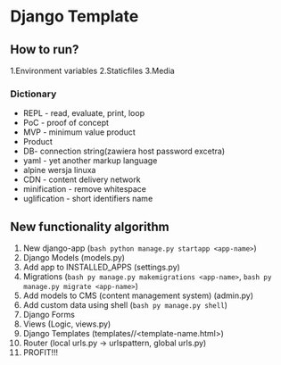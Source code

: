 # Django Template
## How to run?
1.Environment variables
2.Staticfiles
3.Media

### Dictionary 
- REPL - read, evaluate, print, loop
- PoC - proof of concept 
- MVP - minimum value product
- Product 
- DB- connection string(zawiera host password excetra)
- yaml - yet another markup language
- alpine wersja linuxa
- CDN - content delivery network
- minification - remove whitespace
- uglification - short identifiers name

## New functionality algorithm
1. New django-app (```bash python manage.py startapp <app-name>```)
2. Django Models (models.py)
3. Add app to INSTALLED_APPS (settings.py)
4. Migrations (```bash py manage.py makemigrations <app-name>```, ```bash py manage.py migrate <app-name>```)
5. Add models to CMS (content management system) (admin.py)
6. Add custom data using shell (```bash py manage.py shell```)
7. Django Forms
8. Views (Logic, views.py)
9. Django Templates (templates/<app-name>/<template-name.html>)
10. Router (local urls.py -> urlspattern, global urls.py)
11. PROFIT!!!